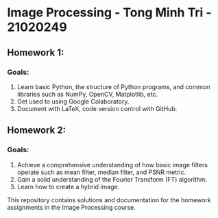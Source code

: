 # Image Processing - Tong Minh Tri - 21020249

## Homework 1:
### Goals:
1. Learn basic Python, the structure of Python programs, and common libraries such as NumPy, OpenCV, Matplotlib, etc.
2. Get used to using Google Colaboratory.
3. Document with LaTeX, code version control with GitHub.

## Homework 2:
### Goals:
1. Achieve a comprehensive understanding of how basic image filters operate such as mean filter, median filter, and PSNR metric.
2. Gain a solid understanding of the Fourier Transform (FT) algorithm.
3. Learn how to create a hybrid image.

This repository contains solutions and documentation for the homework assignments in the Image Processing course.

